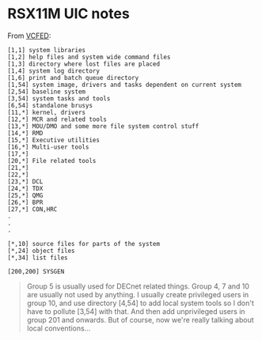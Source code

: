 # RSX11M UIC notes
From [VCFED](https://forum.vcfed.org/index.php?threads/discovering-rsx11.80035/#post-974051):

```
[1,1] system libraries
[1,2] help files and system wide command files
[1,3] directory where lost files are placed
[1,4] system log directory
[1,6] print and batch queue directory
[1,54] system image, drivers and tasks dependent on current system
[2,54] baseline system
[3,54] system tasks and tools
[6,54] standalone brusys
[11,*] kernel, drivers
[12,*] MCR and related tools
[13,*] MOU/DMO and some more file system control stuff
[14,*] RMD
[15,*] Executive utilities
[16,*] Multi-user tools
[17,*]
[20,*] File related tools
[21,*]
[22,*]
[23,*] DCL
[24,*] TDX
[25,*] QMG
[26,*] BPR
[27,*] CON,HRC
.
.
.

[*,10] source files for parts of the system
[*,24] object files
[*,34] list files

[200,200] SYSGEN
```

>Group 5 is usually used for DECnet related things. Group 4, 7 and 10 are usually not used by anything. I usually create privileged users in group 10, and use directory [4,54] to add local system tools so I don't have to pollute [3,54] with that. And then add unprivileged users in group 201 and onwards. But of course, now we're really talking about local conventions...
